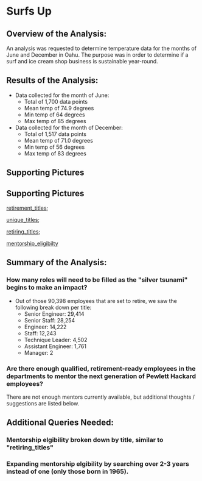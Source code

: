 # Surfs Up

## Overview of the Analysis:
An analysis was requested to determine temperature data for the months of June and December in Oahu.  The purpose was in order to determine if a surf and ice cream shop business is sustainable year-round.

## Results of the Analysis:
* Data collected for the month of June:
  * Total of 1,700 data points
  * Mean temp of 74.9 degrees
  * Min temp of 64 degrees
  * Max temp of 85 degrees
* Data collected for the month of December:
  * Total of 1,517 data points
  * Mean temp of 71.0 degrees
  * Min temp of 56 degrees
  * Max temp of 83 degrees

## Supporting Pictures







## Supporting Pictures
[retirement_titles](https://github.com/tonyferri/Pewlett-Hackard-Analysis/blob/main/Data/retirement_titles.png);

[unique_titles](https://github.com/tonyferri/Pewlett-Hackard-Analysis/blob/main/Data/unique_titles.png);

[retiring_titles](https://github.com/tonyferri/Pewlett-Hackard-Analysis/blob/main/Data/retiring_titles.png);

[mentorship_eligibilty](https://github.com/tonyferri/Pewlett-Hackard-Analysis/blob/main/Data/mentorship_eligibility.png)

## Summary of the Analysis:
### How many roles will need to be filled as the "silver tsunami" begins to make an impact?
* Out of those 90,398 employees that are set to retire, we saw the following break down per title:
   * Senior Engineer: 29,414
   * Senior Staff: 28,254
   * Engineer: 14,222
   * Staff: 12,243
   * Technique Leader: 4,502
   * Assistant Engineer: 1,761
   * Manager: 2

### Are there enough qualified, retirement-ready employees in the departments to mentor the next generation of Pewlett Hackard employees?
There are not enough mentors currently available, but additional thoughts / suggestions are listed below.

## Additional Queries Needed:
### Mentorship elgibility broken down by title, similar to "retiring_titles"
### Expanding mentorship elgibility by searching over 2-3 years instead of one (only those born in 1965).